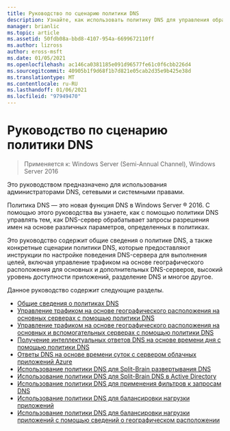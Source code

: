 ```yaml
---
title: Руководство по сценарию политики DNS
description: Узнайте, как использовать политику DNS для управления обработкой запросов разрешения имен DNS-сервером на основе различных параметров, определенных в политиках.
manager: brianlic
ms.topic: article
ms.assetid: 50fdb08a-bbd8-4107-954a-6699672110ff
ms.author: lizross
author: eross-msft
ms.date: 01/05/2021
ms.openlocfilehash: ac146ca0381185e091d96577fe61c0f6cbb226d4
ms.sourcegitcommit: 40905b1f9d68f1b7d821e05cab2d35e9b425e38d
ms.translationtype: MT
ms.contentlocale: ru-RU
ms.lasthandoff: 01/06/2021
ms.locfileid: "97949470"
---
```

# <a name="dns-policy-scenario-guide"></a>Руководство по сценарию политики DNS

>Применяется к: Windows Server (Semi-Annual Channel), Windows Server 2016

Это руководством предназначено для использования администраторами DNS, сетевыми и системными правами.

Политика DNS — это новая функция DNS в Windows Server &reg; 2016. С помощью этого руководства вы узнаете, как с помощью политики DNS управлять тем, как DNS-сервер обрабатывает запросы разрешения имен на основе различных параметров, определенных в политиках.

Это руководство содержит общие сведения о политике DNS, а также конкретные сценарии политики DNS, которые предоставляют инструкции по настройке поведения DNS-сервера для выполнения целей, включая управление трафиком на основе географического расположения для основных и дополнительных DNS-серверов, высокий уровень доступности приложений, разделение DNS и многое другое.

Данное руководство содержит следующие разделы.

- [Общие сведения о политиках DNS](DNS-Policies-Overview.md)
- [Управление трафиком на основе географического расположения на основных серверах с помощью политики DNS](primary-geo-location.md)
- [Управление трафиком на основе географического расположения на основных и вспомогательных серверах с помощью политики DNS](primary-secondary-geo-location.md)
- [Получение интеллектуальных ответов DNS на основе времени дня с помощью политики DNS](dns-tod-intelligent.md)
- [Ответы DNS на основе времени суток с сервером облачных приложений Azure](dns-tod-azure-cloud-app-server.md)
- [Использование политики DNS для Split-Brain развертывания DNS](split-brain-DNS-deployment.md)
- [Использование политики DNS для Split-Brain DNS в Active Directory](dns-sb-with-ad.md)
- [Использование политики DNS для применения фильтров к запросам DNS](apply-filters-on-dns-queries.md)
- [Использование политики DNS для балансировки нагрузки приложений](app-lb.md)
- [Использование политики DNS для балансировки нагрузки приложений с помощью сведений о географическом расположении](app-lb-geo.md)

